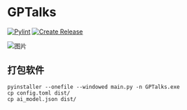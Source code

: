 # GPTalks

[![Pylint](https://github.com/liyixin1/GPTalks/actions/workflows/pylint.yml/badge.svg)](https://github.com/liyixin1/GPTalks/actions/workflows/pylint.yml)
[![Create Release](https://github.com/liyixin1/GPTalks/actions/workflows/release.yml/badge.svg)](https://github.com/liyixin1/GPTalks/actions/workflows/release.yml)

![图片](https://github.com/liyixin1/GPTalks/assets/87890585/c733b491-1195-4885-b07b-3962456bd425)

## 打包软件
```shell
pyinstaller --onefile --windowed main.py -n GPTalks.exe
cp config.toml dist/
cp ai_model.json dist/
```

